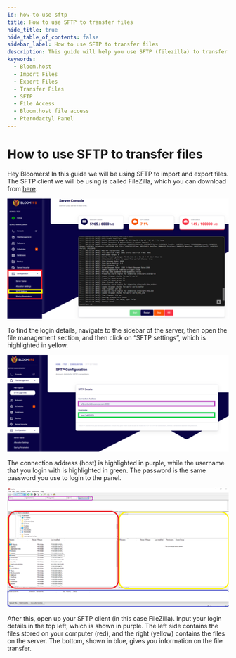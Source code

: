 ```yaml
---
id: how-to-use-sftp
title: How to use SFTP to transfer files
hide_title: true
hide_table_of_contents: false
sidebar_label: How to use SFTP to transfer files
description: This guide will help you use SFTP (filezilla) to transfer files.
keywords:
  - Bloom.host
  - Import Files
  - Export Files
  - Transfer Files
  - SFTP
  - File Access
  - Bloom.host file access
  - Pterodactyl Panel
---
```

# How to use SFTP to transfer files



Hey Bloomers! In this guide we will be using SFTP to import and export files. The SFTP client we will be using is called FileZilla, which you can download from [here](https://filezilla-project.org/download.php?show_all=1). 

![Bloom.host How to use SFTP](../static/img/how-to-use-sftp/how-to-use-sftp2.png)

To find the login details, navigate to the sidebar of the server, then open the file management section, and then click on “SFTP settings”, which is highlighted in yellow.

![Bloom.host How to use SFTP](../static/img/how-to-use-sftp/how-to-use-sftp3.png)

The connection address (host) is highlighted in purple, while the username that you login with is highlighted in green. The password is the same password you use to login to the panel.

![Bloom.host How to use SFTP](../static/img/how-to-use-sftp/how-to-use-sftp4.png)

After this, open up your SFTP client (in this case FileZilla). Input your login details in the top left, which is shown in purple. The left side contains the files stored on your computer (red), and the right (yellow) contains the files on the server. The bottom, shown in blue, gives you information on the file transfer. 
